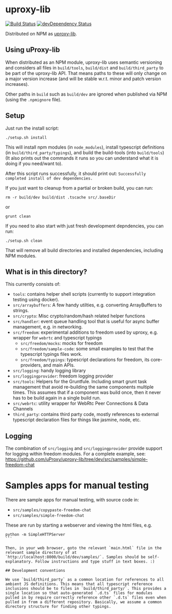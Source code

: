 # uproxy-lib

[![Build Status](https://travis-ci.org/uProxy/uproxy-lib.svg?branch=master)](https://travis-ci.org/uProxy/uproxy-lib) [![devDependency Status](https://david-dm.org/uProxy/uproxy-lib/dev-status.svg)](https://david-dm.org/uProxy/uproxy-lib#info=devDependencies)

Distributed on NPM as [uproxy-lib](https://www.npmjs.org/package/uproxy-lib).

## Using uProxy-lib

When distributed as an NPM module, uproxy-lib uses semantic versioning and considers all files in `build/tools`, `build/dist` and `build/third_party` to be part of the uproxy-lib API. That means paths to these will only change on a major version increase (and will be stable w.r.t. minor and patch version increases).

Other paths in `build` such as `build/dev` are ignored when published via NPM (using the `.npmignore` file).

## Setup

Just run the install script:

```
./setup.sh install
```

This will install npm modules (in `node_modules`), install typescript definitions (in `build/third_party/typings`), and build the build-tools (into `build/tools`) (It also prints out the commands it runs so you can understand what it is doing if you need/want to).

After this script runs successfully, it should print out: `Successfully completed install of dev dependencies.`

If you just want to cleanup from a partial or broken build, you can run:
```
rm -r build/dev build/dist .tscache src/.baseDir
```
or
```
grunt clean
```

If you need to also start with just fresh development depndencies, you can run:
```
./setup.sh clean
```
That will remove all build directories and installed dependencies, including NPM modules.

## What is in this directory?

This currently consists of:

 * `tools`: contains helper shell scripts (currently to support integration testing using docker).
 * `src/arraybuffers`: A few handy utilties, e.g. converting ArrayBuffers to strings.
 * `src/crypto`: Misc crypto/random/hash related helper functions
 * `src/handler`: event queue handling tool that is useful for async buffer management, e.g. in networking.
 * `src/freedom`: experimental additions to freedom used by uproxy, e.g. wrapper for `webrtc` and typescript typings
   * `src/freedom/mocks`: mocks for freedom
   * `src/freedom/sample-code`: some small examples to test that the typescript typings files work.
   * `src/freedom/typings`: typescript declarations for freedom, its core-providers, and main APIs.
 * `src/logging`: handy logging library
 * `src/loggingprovider`: freedom logging provider
 * `src/tools`: Helpers for the Gruntfule. Including smart grunt task management that avoid re-building the same components multiple times. This assumes that if a component was build once, then it never has to be build again in a single build run.
 * `src/webrtc`: utility wrapper for WebRtc Peer Connections & Data Channels
 * `third_party`: contains third party code, mostly references to external typescript declaration files for things like jasmine, node, etc.

## Logging

The combination of `src/logging` and `src/loggingprovider` provide support for logging within freedom modules. For a complete example, see: https://github.com/uProxy/uproxy-lib/tree/dev/src/samples/simple-freedom-chat

# Samples apps for manual testing

There are sample apps for manual testing, with source code in:
 * `src/samples/copypaste-freedom-chat`
 * `src/samples/simple-freedom-chat`

These are run by starting a webserver and viewing the html files, e.g.

````
python -m SimpleHTTPServer
```

Then, in your web browser, goto the relevant `main.html` file in the relevant sample directory of at `http://localhost:8000/build/dev/samples/`. Samples should be self-explanatory. Follow instructions and type stuff in text boxes. :)

## Development conventions

We use `build/third_party` as a common location for references to all ambient JS definitions. This means that all typescript reference inclusions should be to files in `build/third_party/`. This provides a single location so that auto-generated `.d.ts` files for modules pulled in by require correctly reference other `.d.ts` files even when pulled in from a different repository. Basically, we assume a common directory structure for finding other typings.
